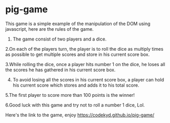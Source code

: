 # pig-game
This game is a simple example of the manipulation of the DOM using javascript,
here are the rules of the game.
1. The game consist of two players and a dice.


2.On each of the players turn, the player is to roll the dice as multiply times as possible to get multiple scores and store in his current score box.


3.While rolling the dice, once a player hits number 1 on the dice, he loses all the scores he has gathered in his current score box.


4. To avoid losing all the scores in his current score box, a player can hold his current score which stores and adds it to his total score.


5.The first player to score more than 100 points is the winner!


6.Good luck with this game and try not to roll a number 1 dice, Lol.


Here's the link to the game, enjoy https://codekyd.github.io/pig-game/
